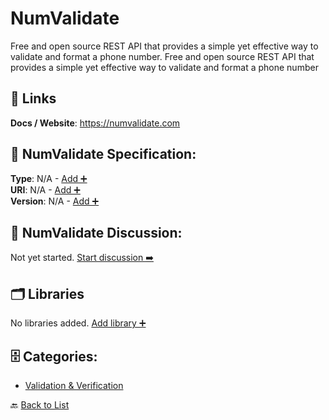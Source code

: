 # NumValidate

Free and open source REST API that provides a simple yet effective way to validate and format a phone number. Free and open source REST API that provides a simple yet effective way to validate and format a phone number

##  🔗 Links
**Docs / Website**: https://numvalidate.com

## 🧬 NumValidate Specification:
**Type**: N/A - [Add ➕](https://github.com/apis-list/apis-list/edit/main/apis.yaml#L13644)  
**URI**: N/A - [Add ➕](https://github.com/apis-list/apis-list/edit/main/apis.yaml#L13644)  
**Version**: N/A - [Add ➕](https://github.com/apis-list/apis-list/edit/main/apis.yaml#L13644)

## 💬 NumValidate Discussion:
Not yet started. [Start discussion ➡️](https://github.com/apis-list/apis-list/discussions/new)

## 🗂️ Libraries

No libraries added. [Add library ➕](https://github.com/apis-list/apis-list/edit/main/apis.yaml#L13644)    


## 🗄️ Categories:
- [Validation & Verification](https://github.com/apis-list/apis-list#validation--verification-)

🔙  [Back to List](https://github.com/apis-list/apis-list)
